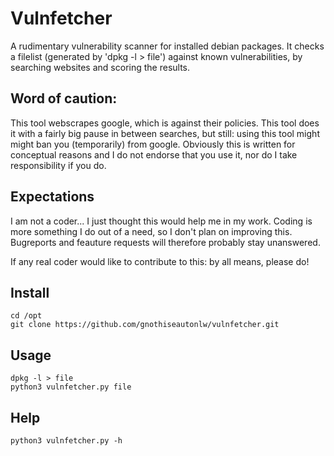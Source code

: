 # Vulnfetcher
A rudimentary vulnerability scanner for installed debian packages. It checks a filelist (generated by 'dpkg -l > file') against known vulnerabilities, by searching websites and scoring the results.

## Word of caution: 
This tool webscrapes google, which is against their policies. This tool does it with a fairly big pause in between searches, but still: using this tool might might ban you (temporarily) from google. Obviously this is written for conceptual reasons and I do not endorse that you use it, nor do I take responsibility if you do.

## Expectations
I am not a coder... I just thought this would help me in my work. Coding is more something I do out of a need, so I don't plan on improving this. Bugreports and feauture requests will therefore probably stay unanswered.

If any real coder would like to contribute to this: by all means, please do!

## Install
```
cd /opt
git clone https://github.com/gnothiseautonlw/vulnfetcher.git
```
## Usage
```
dpkg -l > file
python3 vulnfetcher.py file
```
## Help
```
python3 vulnfetcher.py -h
```
